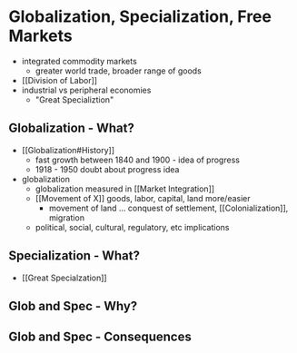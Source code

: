 # Globalization, Specialization, Free Markets
- integrated commodity markets
	- greater world trade, broader range of goods
- [[Division of Labor]]
- industrial vs peripheral economies
	- "Great Specializtion"

## Globalization - What?
- [[Globalization#History]]
	- fast growth between 1840 and 1900 - idea of progress
	- 1918 - 1950 doubt about progress idea
- globalization
	- globalization measured in [[Market Integration]]
	- [[Movement of X]] goods, labor, capital, land more/easier
		- movement of land ... conquest of settlement, [[Colonialization]], migration
	- political, social, cultural, regulatory, etc implications
## Specialization - What?
- [[Great Specialzation]]

## Glob and Spec - Why?

## Glob and Spec - Consequences

